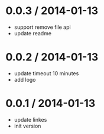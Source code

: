
0.0.3 / 2014-01-13 
==================

  * support remove file api
  * update readme

0.0.2 / 2014-01-13 
==================

  * update timeout 10 minutes
  * add logo

0.0.1 / 2014-01-13 
==================

  * update linkes
  * init version
